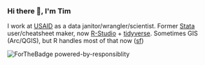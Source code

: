 ### Hi there 👋, I'm Tim

I work at [USAID](https://www.usaid.gov/global-health/health-areas/hiv-and-aids) as a data janitor/wrangler/scientist. Former [Stata](https://www.stata.com/bookstore/stata-cheat-sheets/) user/cheatsheet maker, now [R-Studio](https://rstudio.com/) + [tidyverse](https://www.tidyverse.org/). Sometimes GIS (Arc/QGIS), but R handles most of that now ([sf](https://r-spatial.github.io/sf/index.html))    

![ForTheBadge powered-by-responsiblity](https://forthebadge.com/images/badges/powered-by-responsibility.svg)

<!--
**tessam30/tessam30** is a ✨ _special_ ✨ repository because its `README.md` (this file) appears on your GitHub profile.

Here are some ideas to get you started:

- 🔭 I’m currently working on ...
- 🌱 I’m currently learning ...
- 👯 I’m looking to collaborate on ...
- 🤔 I’m looking for help with ...
- 💬 Ask me about ...
- 📫 How to reach me: ...
- 😄 Pronouns: ...
- ⚡ Fun fact: ...
-->
